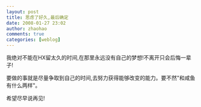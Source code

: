 ```yaml
---
layout: post
title: 思虑了好久,最后确定
date: 2008-01-27 23:02
author: zhaohao
comments: true
categories: [weblog]
---
```

我绝对不能在HX留太久的时间,在那里永远没有自己的梦想!不离开只会后悔一辈子!

要做的事就是尽量争取到自己的时间,去努力获得能够改变的能力。要不然"和咸鱼有什么两样"。

希望尽早说再见!
